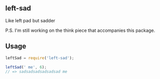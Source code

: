 ## left-sad

Like left pad but sadder

P.S. I'm still working on the think piece that accompanies this package.

## Usage

```js
leftSad = require('left-sad');

leftSad(' me', 6);
// => sadsadsadsadsadsad me
```
